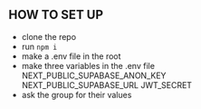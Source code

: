 ## HOW TO SET UP

- clone the repo
- run `npm i`
- make a .env file in the root
- make three variables in the .env file
  NEXT_PUBLIC_SUPABASE_ANON_KEY  
   NEXT_PUBLIC_SUPABASE_URL
  JWT_SECRET
- ask the group for their values

